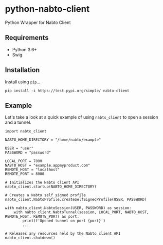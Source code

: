 # python-nabto-client

Python Wrapper for Nabto Client

## Requirements

* Python 3.6+
* Swig

## Installation

Install using `pip`...

    pip install -i https://test.pypi.org/simple/ nabto-client

## Example

Let's take a look at a quick example of using `nabto_client` to open a session and a tunnel.

    import nabto_client
    
    NABTO_HOME_DIRECTORY = "/home/nabto/example"

    USER = "user"
    PASSWORD = "password"
    
    LOCAL_PORT = 7000
    NABTO_HOST = "example.appmyproduct.com"
    REMOTE_HOST = "localhost"
    REMOTE_PORT = 8000

    # Initializes the Nabto client API
    nabto_client.startup(NABTO_HOME_DIRECTORY)
    
    # Creates a Nabto self signed profile
    nabto_client.NabtoProfile.createSelfSignedProfile(USER, PASSWORD)
    
    with nabto_client.NabtoSession(USER, PASSWORD) as session:
        with nabto_client.NabtoTunnel(session, LOCAL_PORT, NABTO_HOST, REMOTE_HOST, REMOTE_PORT) as port:
            print(f'Opened tunnel on port {port}')
            ...
            
    # Releases any resources held by the Nabto client API
    nabto_client.shutdown()
